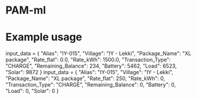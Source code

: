 # PAM-ml
# Example usage
input_data = 
{
  "Alias": "IY-015",
  "Village": "IY - Lekki",
  "Package_Name": "XL package",
  "Rate_flat": 0.0,
  "Rate_kWh": 1500.0,
  "Transaction_Type": "CHARGE",
  "Remaining_Balance": 234,
  "Battery": 5462,
  "Load": 6523,
  "Solar": 9872
}
input_data = 
{
  "Alias": "IY-015",
  "Village": "IY - Lekki",
  "Package_Name": "XL package",
  "Rate_flat": 250,
  "Rate_kWh": 0,
  "Transaction_Type": "CHARGE",
  "Remaining_Balance": 0,
  "Battery": 0,
  "Load": 0,
  "Solar": 0
}